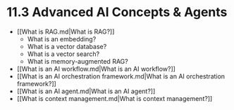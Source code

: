 # 11.3 Advanced AI Concepts & Agents

- [[What is RAG.md|What is RAG?]]
  - What is an embedding?
  - What is a vector database?
  - What is a vector search?
  - What is memory-augmented RAG?
- [[What is an AI workflow.md|What is an AI workflow?]]
- [[What is an AI orchestration framework.md|What is an AI orchestration framework?]]
- [[What is an AI agent.md|What is an AI agent?]]
- [[What is context management.md|What is context management?]]


